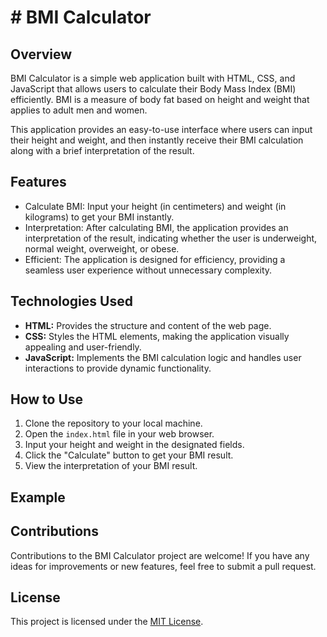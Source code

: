 # # BMI Calculator

## Overview

BMI Calculator is a simple web application built with HTML, CSS, and JavaScript that allows users to calculate their Body Mass Index (BMI) efficiently. BMI is a measure of body fat based on height and weight that applies to adult men and women.

This application provides an easy-to-use interface where users can input their height and weight, and then instantly receive their BMI calculation along with a brief interpretation of the result.

## Features

- Calculate BMI: Input your height (in centimeters) and weight (in kilograms) to get your BMI instantly.
- Interpretation: After calculating BMI, the application provides an interpretation of the result, indicating whether the user is underweight, normal weight, overweight, or obese.
- Efficient: The application is designed for efficiency, providing a seamless user experience without unnecessary complexity.

## Technologies Used

- **HTML:** Provides the structure and content of the web page.
- **CSS:** Styles the HTML elements, making the application visually appealing and user-friendly.
- **JavaScript:** Implements the BMI calculation logic and handles user interactions to provide dynamic functionality.

## How to Use

1. Clone the repository to your local machine.
2. Open the `index.html` file in your web browser.
3. Input your height and weight in the designated fields.
4. Click the "Calculate" button to get your BMI result.
5. View the interpretation of your BMI result.

## Example


## Contributions

Contributions to the BMI Calculator project are welcome! If you have any ideas for improvements or new features, feel free to submit a pull request.

## License

This project is licensed under the [MIT License](LICENSE).

